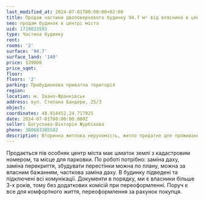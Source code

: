 ```yaml
---
last_modified_at: 2024-07-01T00:00:00+02:00
title: Продаж частини двоповерхового будинку 94.7 м² від власника в центрі на С. Бандери
seo: продам будинок в центрі міста
uid: 1719833593
type: Частина будинку
rent:
rooms: '2'
surface: '94.7'
surface_land: '140'
price: $39000
price_sqmt:
floor:
floors: '2'
parking: Прибудинкова приватна територія
region:
location: м. Івано-Франківськ
address: вул. Степана Бандери, 25/3
object:
coordinates: 48.914452,24.717925
date: 2024-07-01T00:00:00.000Z
seller: Богуслава-Вікторія Журбікова
phone: 380683385582
description: Вторинна житлова нерухомість, житло придатне для проживання але потребує ремонту
---
```


Продається пів особняк центр міста має шматок землі з кадастровим номером, та місце для парковки. По роботі потрібно: заміна даху, заміна перекриття, збудувати перестінки можна по плану, можна за власним бажанням, часткова заміна даху. В будинку підведені та підключені всі комунікації. Документи в порядку, ми є власники більше 3-х років, тому без додаткових комісій при переоформленні. Поруч є все для комфортного життя, переоформлення за рахунок покупця.
